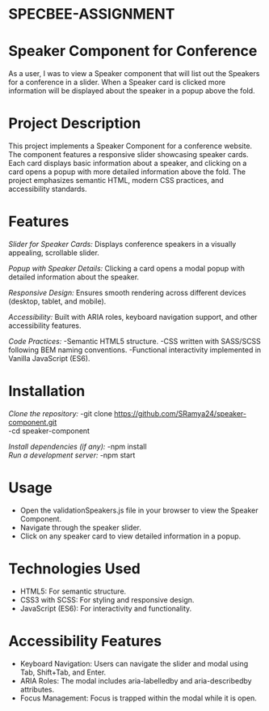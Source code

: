 # SPECBEE-ASSIGNMENT

# Speaker Component for Conference

As a user, I was to view a Speaker component that will list out the Speakers for a conference in a slider. When a Speaker card is clicked more information will be displayed about the speaker in a popup above the fold.
# Project Description
This project implements a Speaker Component for a conference website. The component features a responsive slider showcasing speaker cards. Each card displays basic information about a speaker, and clicking on a card opens a popup with more detailed information above the fold. The project emphasizes semantic HTML, modern CSS practices, and accessibility standards.

# Features
*Slider for Speaker Cards:*
Displays conference speakers in a visually appealing, scrollable slider.

*Popup with Speaker Details:*
Clicking a card opens a modal popup with detailed information about the speaker.

*Responsive Design:*
Ensures smooth rendering across different devices (desktop, tablet, and mobile).

*Accessibility:*
Built with ARIA roles, keyboard navigation support, and other accessibility features.

*Code Practices:*
  -Semantic HTML5 structure.
  -CSS written with SASS/SCSS following BEM naming conventions.
  -Functional interactivity implemented in Vanilla JavaScript (ES6).

# Installation
*Clone the repository:*
-git clone https://github.com/SRamya24/speaker-component.git  
-cd speaker-component  

*Install dependencies (if any):*
-npm install  
*Run a development server:*
-npm start  

# Usage
  - Open the validationSpeakers.js file in your browser to view the Speaker Component.
  - Navigate through the speaker slider.
  - Click on any speaker card to view detailed information in a popup.
 
# Technologies Used
  - HTML5: For semantic structure.
  - CSS3 with SCSS: For styling and responsive design.
  - JavaScript (ES6): For interactivity and functionality.

# Accessibility Features
  - Keyboard Navigation: Users can navigate the slider and modal using Tab, Shift+Tab, and Enter.
  - ARIA Roles: The modal includes aria-labelledby and aria-describedby attributes.
  - Focus Management: Focus is trapped within the modal while it is open.
